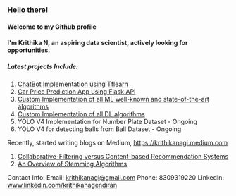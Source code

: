 ### Hello there!
#### Welcome to my Github profile

#### I'm Krithika N, an aspiring data scientist, actively looking for opportunities. 

##### Latest projects Include:
1. [ChatBot Implementation using Tflearn](https://github.com/nagik17/ChatBot_using_Tflearn)
2. [Car Price Prediction App using Flask API](https://github.com/nagik17/Car_Price_Prediction)
3. [Custom Implementation of all ML well-known and state-of-the-art algorithms](https://github.com/nagik17/Machine_Learning_Algorithms)
4. [Custom Implementation of all DL algorithms](https://github.com/nagik17/Deep_Learning_Algorithms)
5. YOLO V4 Implementation for Number Plate Dataset - Ongoing
6. YOLO V4 for detecting balls from Ball Dataset - Ongoing

Recently, started writing blogs on Medium, https://krithikanagi.medium.com <br />
1. [Collaborative-Filtering versus Content-based Recommendation Systems](https://krithikanagi.medium.com/collaborative-filtering-versus-content-based-rs-590a2ec8e7b7)
2. [An Overview of Stemming Algorithms](https://krithikanagi.medium.com/an-overview-of-stemming-algorithms-501ad413653)

Contact Info:
Email: krithikanagi@gmail.com
Phone: 8309319220
LinkedIn: www.linkedin.com/krithikanagendiran 


<!--
**nagik17/nagik17** is a ✨ _special_ ✨ repository because its `README.md` (this file) appears on your GitHub profile.

